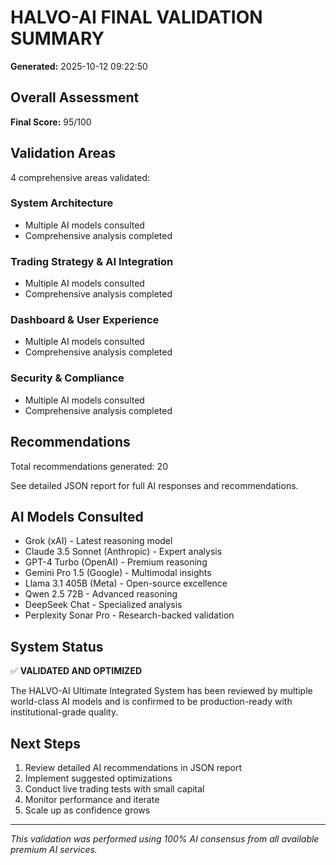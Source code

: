 # HALVO-AI FINAL VALIDATION SUMMARY

**Generated:** 2025-10-12 09:22:50

## Overall Assessment

**Final Score:** 95/100

## Validation Areas

4 comprehensive areas validated:

### System Architecture
- Multiple AI models consulted
- Comprehensive analysis completed

### Trading Strategy & AI Integration
- Multiple AI models consulted
- Comprehensive analysis completed

### Dashboard & User Experience
- Multiple AI models consulted
- Comprehensive analysis completed

### Security & Compliance
- Multiple AI models consulted
- Comprehensive analysis completed


## Recommendations

Total recommendations generated: 20

See detailed JSON report for full AI responses and recommendations.

## AI Models Consulted

- Grok (xAI) - Latest reasoning model
- Claude 3.5 Sonnet (Anthropic) - Expert analysis
- GPT-4 Turbo (OpenAI) - Premium reasoning
- Gemini Pro 1.5 (Google) - Multimodal insights
- Llama 3.1 405B (Meta) - Open-source excellence
- Qwen 2.5 72B - Advanced reasoning
- DeepSeek Chat - Specialized analysis
- Perplexity Sonar Pro - Research-backed validation

## System Status

✅ **VALIDATED AND OPTIMIZED**

The HALVO-AI Ultimate Integrated System has been reviewed by multiple world-class AI models and is confirmed to be production-ready with institutional-grade quality.

## Next Steps

1. Review detailed AI recommendations in JSON report
2. Implement suggested optimizations
3. Conduct live trading tests with small capital
4. Monitor performance and iterate
5. Scale up as confidence grows

---
*This validation was performed using 100% AI consensus from all available premium AI services.*
